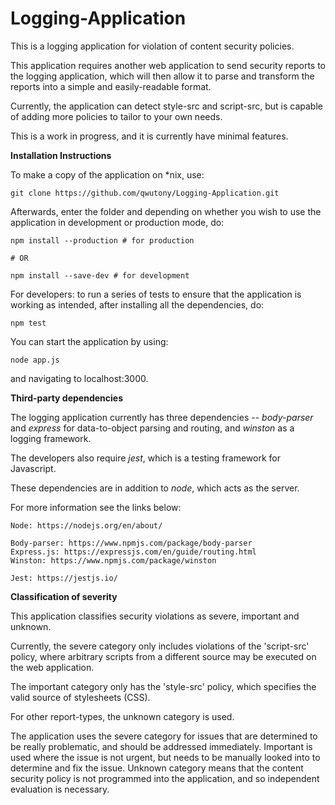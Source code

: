 # Logging-Application

This is a logging application for violation of content security policies.

This application requires another web application to send security reports to the logging application, which will then allow it to parse and transform the reports into a simple and easily-readable format.

Currently, the application can detect style-src and script-src, but is capable of adding more policies to tailor to your own needs.

This is a work in progress, and it is currently have minimal features.

**Installation Instructions**

To make a copy of the application on *nix, use:

```shell
git clone https://github.com/qwutony/Logging-Application.git
```

Afterwards, enter the folder and depending on whether you wish to use the application in development or production mode, do:

```shell
npm install --production # for production

# OR

npm install --save-dev # for development
```

For developers: to run a series of tests to ensure that the application is working as intended, after installing all the dependencies, do:

```shell
npm test
```

You can start the application by using:

```shell
node app.js
```

and navigating to localhost:3000.

**Third-party dependencies**

The logging application currently has three dependencies -- *body-parser* and *express* for data-to-object parsing and routing, and *winston* as a logging framework. 

The developers also require *jest*, which is a testing framework for Javascript. 

These dependencies are in addition to *node*, which acts as the server.

For more information see the links below:

```
Node: https://nodejs.org/en/about/

Body-parser: https://www.npmjs.com/package/body-parser
Express.js: https://expressjs.com/en/guide/routing.html
Winston: https://www.npmjs.com/package/winston

Jest: https://jestjs.io/
```

**Classification of severity**

This application classifies security violations as severe, important and unknown. 

Currently, the severe category only includes violations of the 'script-src' policy, where arbitrary scripts from a different source may be executed on the web application.

The important category only has the 'style-src' policy, which specifies the valid source of stylesheets (CSS). 

For other report-types, the unknown category is used.

The application uses the severe category for issues that are determined to be really problematic, and should be addressed immediately. Important is used where the issue is not urgent, but needs to be manually looked into to determine and fix the issue. Unknown category means that the content security policy is not programmed into the application, and so independent evaluation is necessary.

